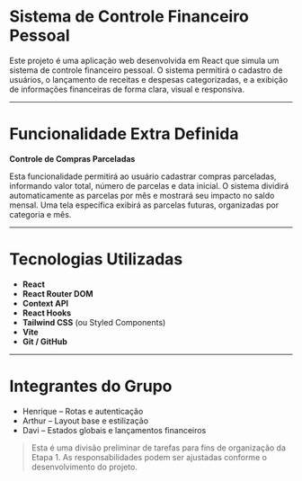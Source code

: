 # Sistema de Controle Financeiro Pessoal

Este projeto é uma aplicação web desenvolvida em React que simula um sistema de controle financeiro pessoal. O sistema permitirá o cadastro de usuários, o lançamento de receitas e despesas categorizadas, e a exibição de informações financeiras de forma clara, visual e responsiva.

---

# Funcionalidade Extra Definida

**Controle de Compras Parceladas**

Esta funcionalidade permitirá ao usuário cadastrar compras parceladas, informando valor total, número de parcelas e data inicial. O sistema dividirá automaticamente as parcelas por mês e mostrará seu impacto no saldo mensal. Uma tela específica exibirá as parcelas futuras, organizadas por categoria e mês.

---

# Tecnologias Utilizadas

- **React**
- **React Router DOM**
- **Context API**
- **React Hooks**
- **Tailwind CSS** (ou Styled Components)
- **Vite** 
- **Git / GitHub**

---

# Integrantes do Grupo

- Henrique – Rotas e autenticação
- Arthur – Layout base e estilização
- Davi – Estados globais e lançamentos financeiros

> Esta é uma divisão preliminar de tarefas para fins de organização da Etapa 1.
> As responsabilidades podem ser ajustadas conforme o desenvolvimento do projeto.